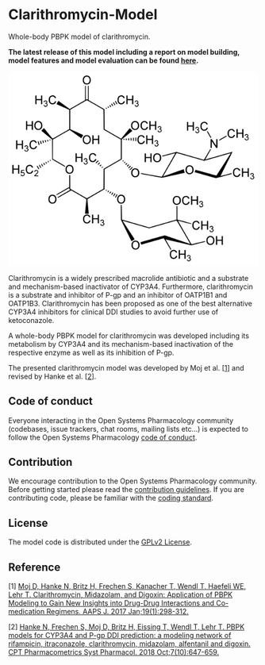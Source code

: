 # Clarithromycin-Model
Whole-body PBPK model of clarithromycin. 

**The latest release of this model including a report on model building, model features and model evaluation can be found [here](../../releases/latest).**

<p align="center">
  <img src="Clarithromycin.png">
</p> 

Clarithromycin is a widely prescribed macrolide antibiotic and a substrate and mechanism-based inactivator of CYP3A4. Furthermore, clarithromycin is a substrate and inhibitor of P-gp and an inhibitor of OATP1B1 and OATP1B3. Clarithromycin has been proposed as one of the best alternative CYP3A4 inhibitors for clinical DDI studies to avoid further use of ketoconazole.

A whole-body PBPK model for clarithromycin was developed including its metabolism by CYP3A4 and its mechanism-based inactivation of the respective enzyme as well as its inhibition of P-gp.

The presented clarithromycin model was developed by Moj et al. [[1](#References)] and revised by Hanke et al. [[2](#References)].

## Code of conduct
Everyone interacting in the Open Systems Pharmacology community (codebases, issue trackers, chat rooms, mailing lists etc...) is expected to follow the Open Systems Pharmacology [code of conduct](https://github.com/Open-Systems-Pharmacology/Suite/blob/master/CODE_OF_CONDUCT.md#contributor-covenant-code-of-conduct).

## Contribution
We encourage contribution to the Open Systems Pharmacology community. Before getting started please read the [contribution guidelines](https://github.com/Open-Systems-Pharmacology/Suite/blob/master/CONTRIBUTING.md#ways-to-contribute). If you are contributing code, please be familiar with the [coding standard](https://github.com/Open-Systems-Pharmacology/Suite/blob/master/CODING_STANDARDS.md#visual-studio-settings).

## License
The model code is distributed under the [GPLv2 License](https://github.com/Open-Systems-Pharmacology/Suite/blob/develop/LICENSE).

## Reference
[1] [Moj D, Hanke N, Britz H, Frechen S, Kanacher T, Wendl T, Haefeli WE, Lehr T. Clarithromycin, Midazolam, and Digoxin: Application of PBPK Modeling to Gain New Insights into Drug-Drug Interactions and Co-medication Regimens. AAPS J. 2017 Jan;19(1):298-312.](https://dx.doi.org/10.1208/s12248-016-0009-9)

[2] [Hanke N, Frechen S, Moj D, Britz H, Eissing T, Wendl T, Lehr T. PBPK models for CYP3A4 and P-gp DDI prediction: a modeling network of rifampicin, itraconazole, clarithromycin, midazolam, alfentanil and digoxin. CPT Pharmacometrics Syst Pharmacol. 2018 Oct;7(10):647-659.](https://ascpt.onlinelibrary.wiley.com/doi/abs/10.1002/psp4.12343)
